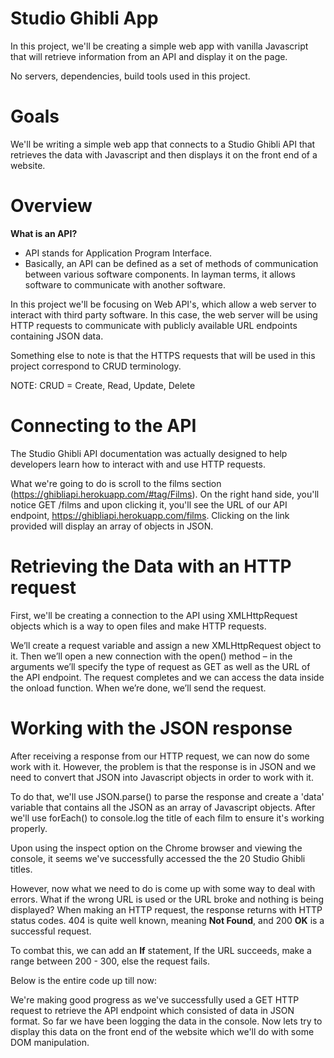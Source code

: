 # Studio Ghibli App

In this project, we'll be creating a simple web app with vanilla Javascript that will retrieve information from an API and display it on the page.

No servers, dependencies, build tools used in this project.

# Goals

We'll be writing a simple web app that connects to a Studio Ghibli API that retrieves the data with Javascript and then displays it on the front end of a website.

# Overview

<b>What is an API?</b>
- API stands for Application Program Interface.
- Basically, an API can be defined as a set of methods of communication between various software components. In layman terms, it allows software to communicate with another software.

In this project we'll be focusing on Web API's, which allow a web server to interact with third party software. In this case, the web server will be using HTTP requests to communicate with publicly available URL endpoints containing JSON data.

Something else to note is that the HTTPS requests that will be used in this project correspond to CRUD terminology.

NOTE: CRUD = Create, Read, Update, Delete

# Connecting to the API

The Studio Ghibli API documentation was actually designed to help developers learn how to interact with and use HTTP requests.

What we're going to do is scroll to the films section (https://ghibliapi.herokuapp.com/#tag/Films). On the right hand side, you'll notice GET /films and upon clicking it, you'll see the URL of our API endpoint, https://ghibliapi.herokuapp.com/films. Clicking on the link provided will display an array of objects in JSON.

# Retrieving the Data with an HTTP request

First, we'll be creating a connection to the API using XMLHttpRequest objects which is a way to open files and make HTTP requests.

We’ll create a request variable and assign a new XMLHttpRequest object to it. Then we’ll open a new connection with the open() method – in the arguments we’ll specify the type of request as GET as well as the URL of the API endpoint. The request completes and we can access the data inside the onload function. When we’re done, we’ll send the request.

# Working with the JSON response

After receiving a response from our HTTP request, we can now do some work with it. However, the problem is that the response is in JSON and we need to convert that JSON into Javascript objects in order to work with it.

To do that, we'll use JSON.parse() to parse the response and create a 'data' variable that contains all the JSON as an array of Javascript objects. After we'll use forEach() to console.log the title of each film to ensure it's working properly.

Upon using the inspect option on the Chrome browser and viewing the console, it seems we've successfully accessed the the 20 Studio Ghibli titles.

However, now what we need to do is come up with some way to deal with errors. What if the wrong URL is used or the URL broke and nothing is being displayed? When making an HTTP request, the response returns with HTTP status codes. 404 is quite well known, meaning <b>Not Found</b>, and 200 <b>OK</b> is a successful request.

To combat this, we can add an <b>If</b> statement, If the URL succeeds, make a range between 200 - 300, else the request fails.

Below is the entire code up till now:










We're making good progress as we've successfully used a GET HTTP request to retrieve the API endpoint which consisted of data in JSON format. So far we have been logging the data in the console. Now lets try to display this data on the front end of the website which we'll do with some DOM manipulation.
